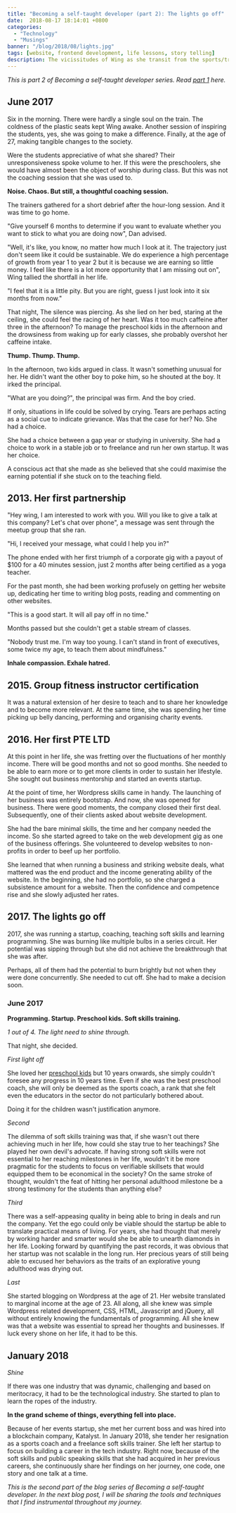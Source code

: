 ```yaml
---
title: "Becoming a self-taught developer (part 2): The lights go off"
date:  2018-08-17 18:14:01 +0800
categories:
  - "Technology"
  - "Musings"
banner: "/blog/2018/08/lights.jpg"
tags: [website, frontend development, life lessons, story telling]
description: The vicissitudes of Wing as she transit from the sports/training industry the technology industry.  
---
```

_This is part 2 of  Becoming a self-taught developer series. Read [part 1](/technology/musings/2018/08/05/the-girl-called-wing/) here._

## June 2017
Six in the morning. There were hardly a single soul on the train. The coldness of the plastic seats kept Wing awake. Another session of inspiring the students, yes, she was going to make a difference. Finally, at the age of 27, making tangible changes to the society.

Were the students appreciative of what she shared? Their unresponsiveness spoke volume to her. If this were the preschoolers, she would have almost been the object of worship during class. But this was not the coaching session that she was used to.

__Noise. Chaos. But still, a thoughtful coaching session.__  

The trainers gathered for a short debrief after the hour-long session. And it was time to go home.

"Give yourself 6 months to determine if you want to evaluate whether you want to stick to what you are doing now", Dan advised.

"Well, it's like, you know, no matter how much I look at it. The trajectory just don't seem like it could be sustainable. We do experience a high percentage of growth from year 1 to year 2 but it is because we are earning so little money. I feel like there is a lot more opportunity that I am missing out on", Wing tallied the shortfall in her life.

"I feel that it is a little pity. But you are right, guess I just look into it six months from now."

That night, The silence was piercing. As she lied on her bed, staring at the ceiling, she could feel the racing of her heart. Was it too much caffeine after three in the afternoon? To manage the preschool kids in the afternoon and the drowsiness from waking up for early classes, she probably overshot her caffeine intake.

__Thump. Thump. Thump.__

In the afternoon, two kids argued in class. It wasn't something unusual for her. He didn't want the other boy to poke him, so he shouted at the boy. It irked the principal.

"What are you doing?", the principal was firm. And the boy cried.

If only, situations in life could be solved by crying. Tears are perhaps acting as a social cue to indicate grievance. Was that the case for her? No. She had a choice.

She had a choice between a gap year or studying in university. She had a choice to work in a stable job or to freelance and run her own startup. It was her choice.

A conscious act that she made as she believed that she could maximise the earning potential if she stuck on to the teaching field.

## 2013. Her first partnership
"Hey wing, I am interested to work with you. Will you like to give a talk at this company? Let's chat over phone", a message was sent through the meetup group that she ran.

"Hi, I received your message, what could I help you in?"

The phone ended with her first triumph of a corporate gig with a payout of $100 for a 40 minutes session, just 2 months after being certified as a yoga teacher.

For the past month, she had been working profusely on getting her website up, dedicating her time to writing blog posts, reading and commenting on other websites.

"This is a good start. It will all pay off in no time."

Months passed but she couldn't get a stable stream of classes.

"Nobody trust me. I'm way too young. I can't stand in front of executives, some twice my age, to teach them about mindfulness."

__Inhale compassion. Exhale hatred.__

## 2015. Group fitness instructor certification
It was a natural extension of her desire to teach and to share her knowledge and to become more relevant. At the same time, she was spending her time picking up belly dancing, performing and organising charity events.   

## 2016. Her first PTE LTD
At this point in her life, she was fretting over the fluctuations of her monthly income. There will be good months and not so good months. She needed to be able to earn more or to get more clients in order to sustain her lifestyle. She sought out business mentorship and started an events startup.

At the point of time, her Wordpress skills came in handy. The launching of her business was entirely bootstrap. And now, she was opened for business. There were good moments, the company closed their first deal. Subsequently, one of their clients asked about website development.

She had the bare minimal skills, the time and her company needed the income. So she started agreed to take on the web development gig as one of the business offerings. She volunteered to develop websites to non-profits in order to beef up her portfolio.

She learned that when running a business and striking website deals, what mattered was the end product and the income generating ability of the website. In the beginning, she had no portfolio, so she charged a subsistence amount for a website. Then the confidence and competence rise and she slowly adjusted her rates.

## 2017. The lights go off
2017, she was running a startup, coaching, teaching soft skills and learning programming. She was burning like multiple bulbs in a series circuit. Her potential was sipping through but she did not achieve the breakthrough that she was after.

Perhaps, all of them had the potential to burn brightly but not when they were done concurrently. She needed to cut off. She had to make a decision soon.

### June 2017
__Programming. Startup. Preschool kids. Soft skills training.__

_1 out of 4. The light need to shine through._

That night, she decided.

_First light off_

She loved her [preschool kids](https://www.thegeekwing.com/musings/2018/03/01/goodbye-kiddos/) but 10 years onwards, she simply couldn't foresee any progress in 10 years time. Even if she was the best preschool coach, she will only be deemed as the sports coach, a rank that she felt even the educators in the sector do not particularly bothered about.

Doing it for the children wasn't justification anymore.  

_Second_

The dilemma of soft skills training was that, if she wasn't out there achieving much in her life, how could she stay true to her teachings? She played her own devil's advocate. If having strong soft skills were not essential to her reaching milestones in her life, wouldn't it be more pragmatic for the students to focus on verifiable skillsets that would equipped them to be economical in the society? On the same stroke of thought, wouldn't the feat of hitting her personal adulthood milestone be a strong testimony for the students than anything else?

_Third_

There was a self-appeasing quality in being able to bring in deals and run the company. Yet the ego could only be viable should the startup be able to translate practical means of living. For years, she had thought that merely by working harder and smarter would she be able to unearth diamonds in her life. Looking forward by quantifying the past records, it was obvious that her startup was not scalable in the long run. Her precious years of still being able to excused her behaviors as the traits of an explorative young adulthood was drying out.

_Last_

She started blogging on Wordpress at the age of 21. Her website translated to marginal income at the age of 23. All along, all she knew was simple Wordpress related development, CSS, HTML, Javascript and jQuery, all without entirely knowing the fundamentals of programming. All she knew was that a website was essential to spread her thoughts and businesses. If luck every shone on her life, it had to be this.


## January 2018
_Shine_

If there was one industry that was dynamic, challenging and based on meritocracy, it had to be the technological industry. She started to plan to learn the ropes of the industry.

__In the grand scheme of things, everything fell into place.__

Because of her events startup, she met her current boss and was hired into a blockchain company, Katalyst. In January 2018, she tender her resignation as a sports coach and a freelance soft skills trainer. She left her startup to focus on building a career in the tech industry. Right now, because of the soft skills and public speaking skills that she had acquired in her previous careers, she continuously share her findings on her journey, one code, one story and one talk at a time.

_This is the second part of the blog series of Becoming a self-taught developer. In the next blog post, I will be sharing the tools and techniques that I find instrumental throughout my journey._
